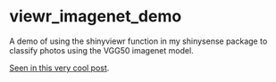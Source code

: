 # viewr_imagenet_demo
A demo of using the shinyviewr function in my shinysense package to classify photos using the VGG50 imagenet model. 

[Seen in this very cool post](https://livefreeordichotomize.com/2018/07/22/shinyviewr-camera-input-for-shiny/).
